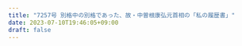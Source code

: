 ```yaml
---
title: "7257号 別格中の別格であった、故・中曽根康弘元首相の「私の履歴書」"
date: 2023-07-10T19:46:05+09:00
draft: false
---
```


```
```

```
```
